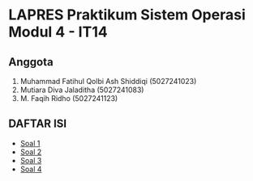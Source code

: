 # LAPRES Praktikum Sistem Operasi Modul 4 - IT14

## Anggota
1. Muhammad Fatihul Qolbi Ash Shiddiqi (5027241023)
2. Mutiara Diva Jaladitha (5027241083)
3. M. Faqih Ridho (5027241123)

## DAFTAR ISI
- [Soal 1](#soal-1)
- [Soal 2](#soal-2)
- [Soal 3](#soal-3)
- [Soal 4](#soal-4)
